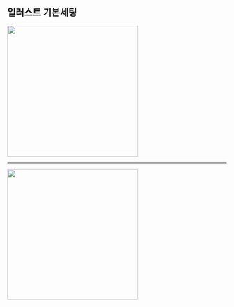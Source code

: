 ## 일러스트 기본세팅
<img src="https://user-images.githubusercontent.com/129017064/230839384-6e9cd740-88ff-4888-ace0-eeffd75f38fa.png" width="300">

--------------------------------------

<img src="https://user-images.githubusercontent.com/129017064/230839530-dcf7e51f-a718-4d86-8e2b-d5620488e748.png" width="300">
